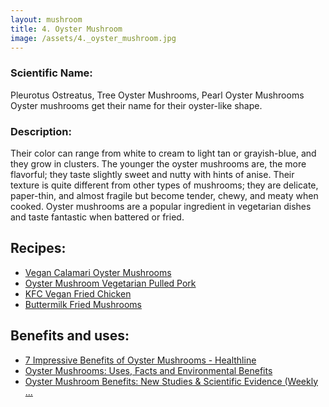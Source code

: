 ```yaml
---
layout: mushroom
title: 4. Oyster Mushroom
image: /assets/4._oyster_mushroom.jpg
---
```


### Scientific Name:
Pleurotus Ostreatus, Tree Oyster Mushrooms, Pearl Oyster Mushrooms Oyster mushrooms get their name for their oyster-like shape.

### Description:
Their color can range from white to cream to light tan or grayish-blue, and they grow in clusters. The younger the oyster mushrooms are, the more flavorful; they taste slightly sweet and nutty with hints of anise. Their texture is quite different from other types of mushrooms; they are delicate, paper-thin, and almost fragile but become tender, chewy, and meaty when cooked. Oyster mushrooms are a popular ingredient in vegetarian dishes and taste fantastic when battered or fried.

## Recipes:
- [Vegan Calamari Oyster Mushrooms](https://www.sidechef.com/de/recipes/11531/vegan_calamari_oyster_mushrooms/)
- [Oyster Mushroom Vegetarian Pulled Pork](https://www.sidechef.com/de/recipes/10617/mushroom_pulled_pork/)
- [KFC Vegan Fried Chicken](https://www.sidechef.com/de/recipes/31625/kfc_style_vegan_fried_chicken/)
- [Buttermilk Fried Mushrooms](https://www.sidechef.com/de/recipes/22129/buttermilk_fried_mushrooms/)

## Benefits and uses:
- [7 Impressive Benefits of Oyster Mushrooms - Healthline](https://www.healthline.com/nutrition/oyster-mushroom-benefits)
- [Oyster Mushrooms: Uses, Facts and Environmental Benefits](https://www.mushroom-appreciation.com/oyster-mushrooms.html)
- [Oyster Mushroom Benefits: New Studies & Scientific Evidence (Weekly ...](https://www.shroomer.com/oyster-mushrooms-benefits-research/)
